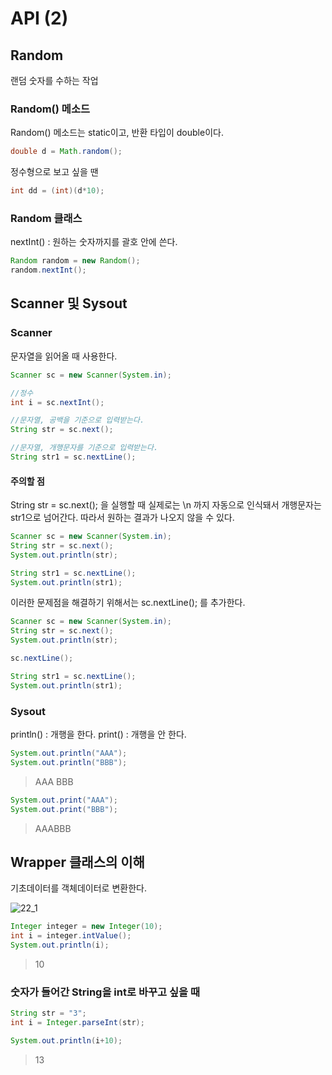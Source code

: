 # API (2)

## Random

랜덤 숫자를 수하는 작업

### Random() 메소드

Random() 메소드는 static이고, 반환 타입이 double이다.

```java
double d = Math.random();
```

정수형으로 보고 싶을 땐

```java
int dd = (int)(d*10);
```

### Random 클래스

nextInt() : 원하는 숫자까지를 괄호 안에 쓴다.

```java
Random random = new Random();
random.nextInt();
```

## Scanner 및 Sysout

### Scanner

문자열을 읽어올 때 사용한다.

```java
Scanner sc = new Scanner(System.in);

//정수
int i = sc.nextInt();

//문자열, 공백을 기준으로 입력받는다.
String str = sc.next();

//문자열, 개행문자를 기준으로 입력받는다.
String str1 = sc.nextLine();
```

#### 주의할 점

String str = sc.next(); 을 실행할 때 실제로는 \n 까지 자동으로 인식돼서 개행문자는 str1으로 넘어간다. 따라서 원하는 결과가 나오지 않을 수 있다.

```java
Scanner sc = new Scanner(System.in);
String str = sc.next();
System.out.println(str);

String str1 = sc.nextLine();
System.out.println(str1);
```

이러한 문제점을 해결하기 위해서는
sc.nextLine(); 를 추가한다.

```java
Scanner sc = new Scanner(System.in);
String str = sc.next();
System.out.println(str);

sc.nextLine();

String str1 = sc.nextLine();
System.out.println(str1);
```

### Sysout

println() : 개행을 한다.
print() : 개행을 안 한다.

```java
System.out.println("AAA");
System.out.println("BBB");
```

> AAA
> BBB

```java
System.out.print("AAA");
System.out.print("BBB");
```

> AAABBB

## Wrapper 클래스의 이해

기초데이터를 객체데이터로 변환한다.

![22_1](https://user-images.githubusercontent.com/66400531/121291693-a8534580-c923-11eb-8504-09e39c5995b2.PNG)

```java
Integer integer = new Integer(10);
int i = integer.intValue();
System.out.println(i);
```

> 10

### 숫자가 들어간 String을 int로 바꾸고 싶을 때

```java
String str = "3";
int i = Integer.parseInt(str);

System.out.println(i+10);
```

> 13
